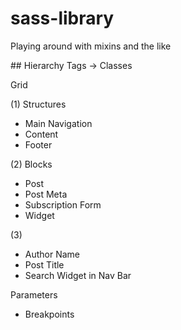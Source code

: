 # sass-library
Playing around with mixins and the like

## Hierarchy
Tags -> Classes

Grid

(1) Structures
- Main Navigation
- Content
- Footer

(2) Blocks
- Post
- Post Meta
- Subscription Form
- Widget

(3)
- Author Name
- Post Title
- Search Widget in Nav Bar

Parameters
- Breakpoints
